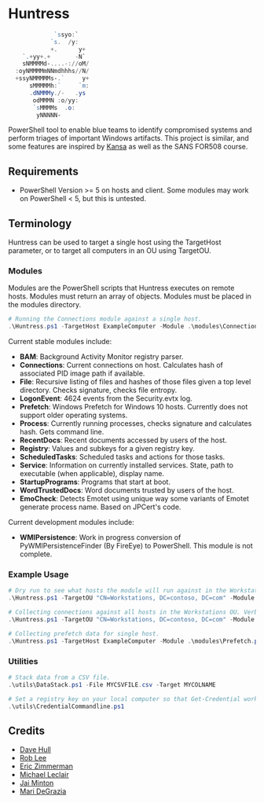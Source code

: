 # Huntress

```PowerShell
             `ssyo:`
            `s.  /y:
            +.      y+
    `.+yy+.+       -N`
    sNMMMMd-....-://oM/  
  :oyNMMMMmNNmdhhhs//N/  
  +ssyNMMMMMs-.`     y+  
      sMMMMMh:`     `m:  
      .dNMMMy./-   .ys
       odMMMN :o/yy:
       `sMMMMs  .o:
        yNNNNN-
```

PowerShell tool to enable blue teams to identify compromised systems and perform triages of important Windows artifacts. This project is similar, and some features are inspired by [Kansa](https://github.com/davehull/Kansa) as well as the SANS FOR508 course.

## Requirements

* PowerShell Version >= 5 on hosts and client. Some modules may work on PowerShell < 5, but this is untested.

## Terminology

Huntress can be used to target a single host using the TargetHost parameter, or to target all computers in an OU using TargetOU.

### Modules

Modules are the PowerShell scripts that Huntress executes on remote hosts. Modules must return an array of objects. Modules must be placed in the modules directory.

``` PowerShell
# Running the Connections module against a single host.
.\Huntress.ps1 -TargetHost ExampleComputer -Module .\modules\Connections.ps1
```

Current stable modules include:

* **BAM**: Background Activity Monitor registry parser.
* **Connections**: Current connections on host. Calculates hash of associated PID image path if available.
* **File**: Recursive listing of files and hashes of those files given a top level directory. Checks signature, checks file entropy.
* **LogonEvent**: 4624 events from the Security.evtx log. 
* **Prefetch**: Windows Prefetch for Windows 10 hosts. Currently does not support older operating systems.
* **Process**: Currently running processes, checks signature and calculates hash. Gets command line.
* **RecentDocs**: Recent documents accessed by users of the host.
* **Registry**: Values and subkeys for a given registry key.
* **ScheduledTasks**: Scheduled tasks and actions for those tasks.
* **Service**: Information on currently installed services. State, path to executable (when applicable), display name.
* **StartupPrograms**: Programs that start at boot.
* **WordTrustedDocs**: Word documents trusted by users of the host.
* **EmoCheck**: Detects Emotet using unique way some variants of Emotet generate process name. Based on JPCert's code.

Current development modules include: 

* **WMIPersistence**: Work in progress conversion of PyWMIPersistenceFinder (By FireEye) to PowerShell. This module is not complete.

### Example Usage

```PowerShell
# Dry run to see what hosts the module will run against in the Workstations OU.
.\Huntress.ps1 -TargetOU "CN=Workstations, DC=contoso, DC=com" -Module .\modules\Connections.ps1 -DryRun

# Collecting connections against all hosts in the Workstations OU. Verbose switch to show errors.
.\Huntress.ps1 -TargetOU "CN=Workstations, DC=contoso, DC=com" -Module .\modules\Connections.ps1 -Verbose

# Collecting prefetch data for single host. 
.\Huntress.ps1 -TargetHost ExampleComputer -Module .\modules\Prefetch.ps1
```

### Utilities

``` PowerShell
# Stack data from a CSV file.
.\utils\DataStack.ps1 -File MYCSVFILE.csv -Target MYCOLNAME

# Set a registry key on your local computer so that Get-Credential works via commandline without GUI popup.
.\utils\CredentialCommandline.ps1
```

## Credits

* [Dave Hull](https://github.com/davehull)
* [Rob Lee](https://www.sans.org/course/advanced-incident-response-threat-hunting-training)
* [Eric Zimmerman](https://github.com/EricZimmerman)
* [Michael Leclair](https://digitalforensicsurvivalpodcast.com/2019/11/11/dfsp-195-bam/)
* [Jai Minton](https://www.jaiminton.com/cheatsheet/DFIR/#startup-process-information)
* [Mari DeGrazia](http://az4n6.blogspot.com/2016/02/more-on-trust-records-macros-and.html)